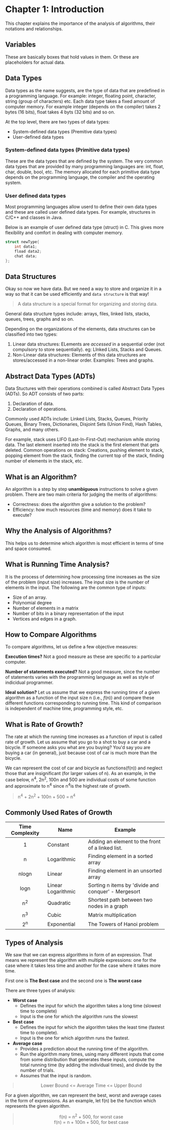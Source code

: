 # Chapter 1: Introduction

This chapter explains the importance of the analysis of algorithms, their notations and relationships.

## Variables
These are basically boxes that hold values in them. Or these are placeholders for actual data.

## Data Types
Data types as the name suggests, are the type of data that are predefined in a programming language.
For example: integer, floating point, character, string (group of characters) etc.
Each data type takes a fixed amount of computer memory. For example integer (depends on the compiler) takes 2 bytes (16  bits), float takes 4 byts (32 bits) and so on. 

At the top level, there are two types of data types:
- System-defined data types (Premitive data types)
- User-defined data types

### System-defined data types (Primitive data types)
These are the data types that are defined by the system. The very common data types that are provided by many programming languages are: int, float, char, double, bool, etc. 
The memory allocated for each primitive data type depends on the programming language, the compiler and the operating system.

### User defined data types
Most programming languages allow userd to define their own data types and these are called user defined data types.
For example, structures in C/C++ and classes in Java.

Below is an example of user defined data type (struct) in C. This gives more flexibility and comfort in dealing with computer memory.
```c 
struct newType{
    int data1;
    fload data2;
    chat data;
};
```

## Data Structures
Okay so now we have data. But we need a way to store and organize it in a way so that it can be used efficiently and `data structure` is that way!

> A data structure is a special format for organizing and storing data.

General data structure types include: arrays, files, linked lists, stacks, queues, trees, graphs and so on.

Depending on the organizations of the elements, data structures can be classified into two types:
1. Linear data structures: ELements are *accessed* in a sequential order (not compulsory to store sequentially). eg: LInked Lists, Stacks and Queues.
2. Non-Linear data structures: Elements of this data structures are stores/accessed in a non-linear order. Examples: Trees and graphs.

## Abstract Data Types (ADTs)
Data Stuctures with their operations combined is called Abstract Data Types (ADTs). So ADT consists of two parts:

1. Declaration of data.
2. Declaration of operations.

Commonly used ADTs include: Linked Lists, Stacks, Queues, Priority Queues, Binary Trees, Dictionaries, Disjoint Sets (Union Find), Hash Tables, Graphs, and many others.

For example, stack uses LIFO (Last-In-First-Out) mechanism while storing data. The last element inserted into the stack is the first element that gets deleted. Common operations on stack: Creations, pushing element to stack, popping element from the stack, finding the current top of the stack, finding number of elements in the stack, etc.

## What is an Algorithm?
An algorithm is a step by step **unambiguous** instructions to solve a given problem.
There are two main criteria for judging the merits of algorithms:
- Correctness: does the algorithm give a solution to the problem?
- Efficiency: how much resources (time and memory) does it take to execute?

## Why the Analysis of Algorithms?
This helps us to determine which algorithm is most efficient in terms of time and space consumed.

## What is Running Time Analysis?
It is the process of determining how processing time increases as the size of the problem (input size) increases. The input size is the number of elements in the input.
The following are the common type of inputs:
- Size of an array.
- Polynomial degree
- Number of elements in a matrix
- Number of bits in a binary representation of the input
- Vertices and edges in a graph.

## How to Compare Algorithms
To compare algorithms, let us define a few objective measures:

**Execution times?** Not a good measure as these are specific to a particular computer.

**Number of statements executed?** Not a good measure, since the number of statements varies with the programming language as well as style of indicidual programmer.

**Ideal solution?** Let us assume that we express the running time of a given algorithm as a function of the input size n (i.e., *f*(n)) and compare these different functions corresponding to running time. This kind of comparison is independent of machine time, programming style, etc.

## What is Rate of Growth?
The rate at which the running time increases as a function of input is called rate of growth.
Let us assume that you go to a shot to buy a car and a bicycle. If someone asks you what are you buying? You'd say you are buying a car (in general), just because cost of car is much more than the bicycle.

We can represent the cost of car and bicycle as functions(f(n)) and neglect those that are insignificant (for larger values of n). As an example, in the case below, n<sup>4</sup>, 2n<sup>2</sup>, 100n and 500 are individual costs of some function and approximate to n<sup>4</sup> since n<sup>4</sup>is the highest rate of growth.

> n<sup>4</sup> + 2n<sup>2</sup> + 100n + 500 = n<sup>4</sup>

## Commonly Used Rates of Growth
| Time Complexity | Name               | Example                                             |
| :-------------: | ------------------ | --------------------------------------------------- |
|        1        | Constant           | Adding an element to the front of a linked list.    |
|        n        | Logarithmic        | Finding element in a sorted array                   |
|      nlogn      | Linear             | Finding element in an unsorted array                |
|      logn       | Linear Logarithmic | Sorting n items by 'divide and conquer' - Mergesort |
|  n<sup>2</sup>  | Quadratic          | Shortest path between two nodes in a graph          |
|  n<sup>3</sup>  | Cubic              | Matrix multiplication                               |
|  2<sup>n</sup>  | Exponential        | The Towers of Hanoi problem                         |

## Types of Analysis
We saw that we can express algorithms in form of an expression. That means we represent the algorithm with multiple expressions: one for the case where it takes less time and another for the case where it takes more time.

First one is **The Best case** and the second one is **The worst case**

There are three types of analysis:
- **Worst case**
  - Defines the input for which the algorithm takes a long time (slowest time to complete) 
  - Input is the one for which the algorithm runs the slowest
- **Best case**
  - Defines the input for which the algorithm takes the least time (fastest time to complete).
  - Input is the one for which algorithm runs the fastest.
- **Average case**
  - Provides a prediction about the running time of the algorithm.
  - Run the algorithm many times, using many different inputs that come from some distribution that generates these inputs, compute the total running time (by adding the individual times), and divide by the number of trials.
  - Assumes that the input is random.


> <center>Lower Bound <= Average Time <= Upper Bound</center>

For a given algorithm, we can represent the best, worst and average cases in the form of expressions. As an example, let f(n) be the function which represents the given algorithm.
> <center>f(n) = n<sup>2</sup> + 500, for worst case</center>
> <center>f(n) = n + 100n + 500, for best case</center>



<!-- ## Asymptotic Notation
## Big-O Notation [Upper Bounding Function]
## Omega Notation [Lower Bounding Function]
## Theta-Θ Notation [Order Function]
## Important Notes
## Why is it called Asymptotic Analysis?
## Guidelines for Asymptotic Analysis
## Simplyfying properties of asymptotic notations
## Commonly used Logarithms and Summations
## Master Theorem for Divide and Conquer Recurrences
## Divide and Conquer Master Theorem: Problems & Solutions
## Master Theorem for Subtract and Conquer Recurrences
## Variant of Subtraction and Conquer Master Theorem
## Method of Guessing and Confirming
## Amortized Analysis
## Algorithms Analysis: Problems & Solutions -->
